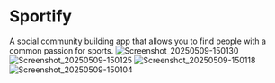 # Sportify

A social community building app that allows you to find people with a common passion for sports.
![Screenshot_20250509-150130](https://github.com/user-attachments/assets/f20f7abd-ab2e-41a3-912f-2cd70546e8c9)
![Screenshot_20250509-150125](https://github.com/user-attachments/assets/1692f787-d8ca-48ea-a506-5eea9f906d17)
![Screenshot_20250509-150118](https://github.com/user-attachments/assets/6815eff0-517f-446a-a2c3-5bcbf2a61c20)
![Screenshot_20250509-150104](https://github.com/user-attachments/assets/a8634659-3a7e-42a0-b880-42311d528e9c)
